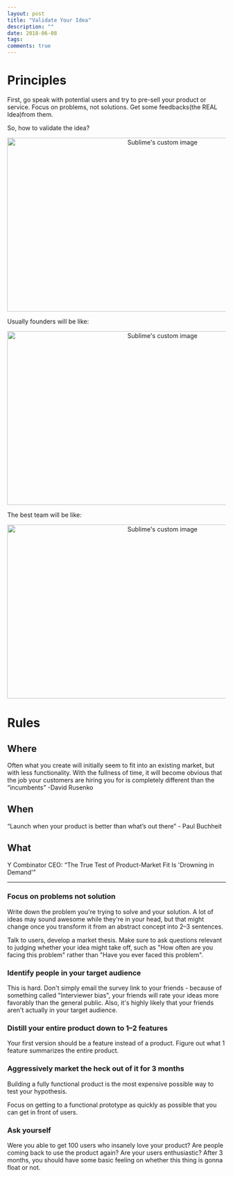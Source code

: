 ```yaml
---
layout: post
title: "Validate Your Idea"
description: ""
date: 2018-06-08
tags: 
comments: true
---
```


# Principles

First, go speak with potential users and try to pre-sell your product or service. Focus on problems, not solutions. Get some feedbacks(the REAL Idea)from them.

So, how to validate the idea? 

<p align="center">
  <img width="700" height="400" src="https://cdn-images-1.medium.com/max/1600/0*cVN4S759QpD1kJN0.png" alt="Sublime's custom image"/>
</p>

Usually founders will be like: 

<p align="center">
  <img width="700" height="400" src="https://cdn-images-1.medium.com/max/1600/0*Uq_KxRVSyvVRLzFc.png" alt="Sublime's custom image"/>
</p>

The best team will be like: 

<p align="center">
  <img width="700" height="400" src="https://cdn-images-1.medium.com/max/1600/1*YNkWVnIh5lwqAU8uzWC4nQ.png" alt="Sublime's custom image"/>
</p>


# Rules

## Where

Often what you create will initially seem to fit into an existing market, but with less functionality. With the fullness of  time, it will become obvious that the job your customers are hiring you for is completely different than the “incumbents” -David Rusenko 

## When 

“Launch when your product is better than what’s out there” - Paul Buchheit

## What

Y Combinator CEO: “The True Test of Product-Market Fit Is 'Drowning in Demand'”

---

### Focus on problems not solution
 
Write down the problem you're trying to solve and your solution. A lot of ideas may sound awesome while they're in your head, but that might change once you transform it from an abstract concept into 2–3 sentences.

Talk to users, develop a market thesis. Make sure to ask questions relevant to judging whether your idea might take off, such as "How often are you facing this problem" rather than "Have you ever faced this problem". 

### Identify people in your target audience

This is hard. Don't simply email the survey link to your friends - because of something called "Interviewer bias", your friends will rate your ideas more favorably than the general public. Also, it's highly likely that your friends aren't actually in your target audience.

### Distill your entire product down to 1–2 features

Your first version should be a feature instead of a product. Figure out what 1 feature summarizes the entire product.

### Aggressively market the heck out of it for 3 months

Building a fully functional product is the most expensive possible way to test your hypothesis. 

Focus on getting to a functional prototype as quickly as possible that you can get in front of users. 

### Ask yourself

Were you able to get 100 users who insanely love your product? Are people coming back to use the product again? Are your users enthusiastic? After 3 months, you should have some basic feeling on whether this thing is gonna float or not.
